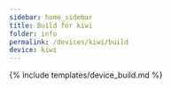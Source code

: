 ```yaml
---
sidebar: home_sidebar
title: Build for kiwi
folder: info
permalink: /devices/kiwi/build
device: kiwi
---
```

{% include templates/device_build.md %}

